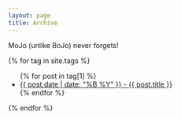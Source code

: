 ```yaml
---
layout: page
title: Archive
---
```


<html>
<head>
<style>
body {
  background-image: url('{{ site.baseurl }}/images/bg_elly.png');
  background-repeat: no-repeat;
  background-attachment: fixed;
  background-position: center;
}
</style>
</head>

</html>

MoJo (unlike BoJo) never forgets! <br>

{% for tag in site.tags %}
  <ul>
    {% for post in tag[1] %}
      <li><a href="{{ site.url }}/blog{{ post.url }}">{{ post.date | date: "%B %Y" }} - {{ post.title }}</a></li>
    {% endfor %}
  </ul>
{% endfor %}
